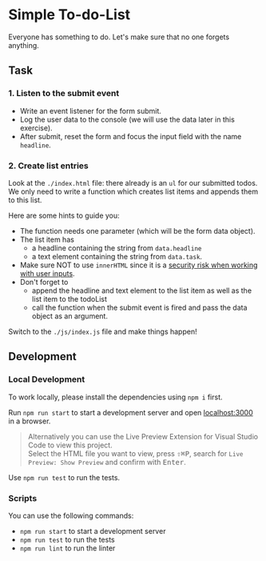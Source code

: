 # Simple To-do-List

Everyone has something to do. Let's make sure that no one forgets anything.

## Task

### 1. Listen to the submit event

- Write an event listener for the form submit.
- Log the user data to the console (we will use the data later in this exercise).
- After submit, reset the form and focus the input field with the name `headline`.

### 2. Create list entries

Look at the `./index.html` file: there already is an `ul` for our submitted todos. We only need to write a function which creates list items and appends them to this list.

Here are some hints to guide you:

- The function needs one parameter (which will be the form data object).
- The list item has
  - a headline containing the string from `data.headline`
  - a text element containing the string from `data.task`.
- Make sure NOT to use `innerHTML` since it is a [security risk when working with user inputs](https://developer.mozilla.org/en-US/docs/Web/API/Element/innerHTML#security_considerations).
- Don't forget to
  - append the headline and text element to the list item as well as the list item to the todoList
  - call the function when the submit event is fired and pass the data object as an argument.

Switch to the `./js/index.js` file and make things happen!

## Development

### Local Development

To work locally, please install the dependencies using `npm i` first.

Run `npm run start` to start a development server and open [localhost:3000](http://localhost:3000) in a browser.

> Alternatively you can use the Live Preview Extension for Visual Studio Code to view this project.  
> Select the HTML file you want to view, press <kbd>⇧</kbd><kbd>⌘</kbd><kbd>P</kbd>, search for `Live Preview: Show Preview` and confirm with <kbd>Enter</kbd>.

Use `npm run test` to run the tests.

### Scripts

You can use the following commands:

- `npm run start` to start a development server
- `npm run test` to run the tests
- `npm run lint` to run the linter
